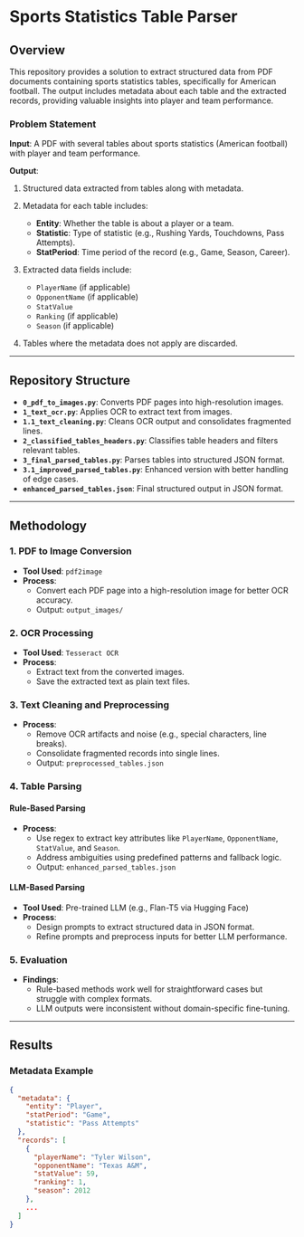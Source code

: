 # Sports Statistics Table Parser

## Overview

This repository provides a solution to extract structured data from PDF documents containing sports statistics tables, specifically for American football. The output includes metadata about each table and the extracted records, providing valuable insights into player and team performance.

### Problem Statement

**Input**: A PDF with several tables about sports statistics (American football) with player and team performance.

**Output**:
1. Structured data extracted from tables along with metadata.
2. Metadata for each table includes:
   - **Entity**: Whether the table is about a player or a team.
   - **Statistic**: Type of statistic (e.g., Rushing Yards, Touchdowns, Pass Attempts).
   - **StatPeriod**: Time period of the record (e.g., Game, Season, Career).

3. Extracted data fields include:
   - `PlayerName` (if applicable)
   - `OpponentName` (if applicable)
   - `StatValue`
   - `Ranking` (if applicable)
   - `Season` (if applicable)

4. Tables where the metadata does not apply are discarded.

---

## Repository Structure

- **`0_pdf_to_images.py`**: Converts PDF pages into high-resolution images.
- **`1_text_ocr.py`**: Applies OCR to extract text from images.
- **`1.1_text_cleaning.py`**: Cleans OCR output and consolidates fragmented lines.
- **`2_classified_tables_headers.py`**: Classifies table headers and filters relevant tables.
- **`3_final_parsed_tables.py`**: Parses tables into structured JSON format.
- **`3.1_improved_parsed_tables.py`**: Enhanced version with better handling of edge cases.
- **`enhanced_parsed_tables.json`**: Final structured output in JSON format.

---

## Methodology

### 1. PDF to Image Conversion
- **Tool Used**: `pdf2image`
- **Process**:
  - Convert each PDF page into a high-resolution image for better OCR accuracy.
  - Output: `output_images/`

### 2. OCR Processing
- **Tool Used**: `Tesseract OCR`
- **Process**:
  - Extract text from the converted images.
  - Save the extracted text as plain text files.

### 3. Text Cleaning and Preprocessing
- **Process**:
  - Remove OCR artifacts and noise (e.g., special characters, line breaks).
  - Consolidate fragmented records into single lines.
  - Output: `preprocessed_tables.json`

### 4. Table Parsing
#### Rule-Based Parsing
- **Process**:
  - Use regex to extract key attributes like `PlayerName`, `OpponentName`, `StatValue`, and `Season`.
  - Address ambiguities using predefined patterns and fallback logic.
  - Output: `enhanced_parsed_tables.json`

#### LLM-Based Parsing
- **Tool Used**: Pre-trained LLM (e.g., Flan-T5 via Hugging Face)
- **Process**:
  - Design prompts to extract structured data in JSON format.
  - Refine prompts and preprocess inputs for better LLM performance.

### 5. Evaluation
- **Findings**:
  - Rule-based methods work well for straightforward cases but struggle with complex formats.
  - LLM outputs were inconsistent without domain-specific fine-tuning.

---

## Results

### Metadata Example
```json
{
  "metadata": {
    "entity": "Player",
    "statPeriod": "Game",
    "statistic": "Pass Attempts"
  },
  "records": [
    {
      "playerName": "Tyler Wilson",
      "opponentName": "Texas A&M",
      "statValue": 59,
      "ranking": 1,
      "season": 2012
    },
    ...
  ]
}
